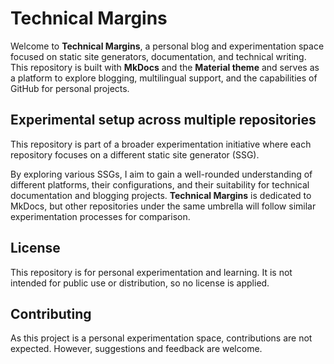 # Technical Margins

Welcome to **Technical Margins**, a personal blog and experimentation space focused on static site generators, documentation, and technical writing. This repository is built with **MkDocs** and the **Material theme** and serves as a platform to explore blogging, multilingual support, and the capabilities of GitHub for personal projects.

## Experimental setup across multiple repositories

This repository is part of a broader experimentation initiative where each repository focuses on a different static site generator (SSG).

By exploring various SSGs, I aim to gain a well-rounded understanding of different platforms, their configurations, and their suitability for technical documentation and blogging projects. **Technical Margins** is dedicated to MkDocs, but other repositories under the same umbrella will follow similar experimentation processes for comparison.

## License

This repository is for personal experimentation and learning. It is not intended for public use or distribution, so no license is applied.

## Contributing

As this project is a personal experimentation space, contributions are not expected. However, suggestions and feedback are welcome.
